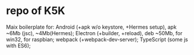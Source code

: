 # repo of K5K

Maix boilerplate for:
Android (+apk w/o keystore, +Hermes setup), apk ~6Mb (jsc), ~4Mb(Hermes);
Electron (+builder, +reload), deb ~50Mb, for win32, for raspbian;
webpack (+webpack-dev-server);
TypeScript (some js with ES6);
